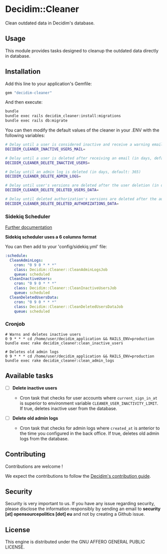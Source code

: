 # Decidim::Cleaner

Clean outdated data in Decidim's database.

## Usage

This module provides tasks designed to cleanup the outdated data directly in database.

## Installation

Add this line to your application's Gemfile:

```ruby
gem "decidim-cleaner"
```

And then execute:

```bash
bundle
bundle exec rails decidim_cleaner:install:migrations
bundle exec rails db:migrate
```

You can then modify the default values of the cleaner in your .ENV with the following variables:

```bash
# Delay until a user is considered inactive and receive a warning email (in days, default: 365)
DECIDIM_CLEANER_INACTIVE_USERS_MAIL=

# Delay until a user is deleted after receiving an email (in days, default: 30)
DECIDIM_CLEANER_DELETE_INACTIVE_USERS=

# Delay until an admin log is deleted (in days, default: 365)
DECIDIM_CLEANER_DELETE_ADMIN_LOGS=

# Delay until user's versions are deleted after the user deletion (in days, default: 30)
DECIDIM_CLEANER_DELETE_DELETED_USERS_DATA=

# Delay until deleted authorization's versions are deleted after the authorization creation (in days, default: 30)
DECIDIM_CLEANER_DELETE_DELETED_AUTHORIZATIONS_DATA=
```

### Sidekiq Scheduler
[Further documentation](https://github.com/sidekiq-scheduler/sidekiq-scheduler)

**Sidekiq scheduler uses a 6 columns format**

You can then add to your 'config/sidekiq.yml' file:

```yaml
:schedule:
  CleanAdminLogs:
    cron: "0 9 0 * * *"
    class: Decidim::Cleaner::CleanAdminLogsJob
    queue: scheduled
  CleanInactiveUsers:
    cron: "0 9 0 * * *"
    class: Decidim::Cleaner::CleanInactiveUsersJob
    queue: scheduled
  CleanDeletedUsersData:
    cron: "0 9 0 * * *"
    class: Decidim::Cleaner::CleanDeletedUsersDataJob
    queue: scheduled
```

### Cronjob
```
# Warns and deletes inactive users
0 9 * * * cd /home/user/decidim_application && RAILS_ENV=production bundle exec rake decidim_cleaner:clean_inactive_users

# Deletes old admin logs
0 9 * * * cd /home/user/decidim_application && RAILS_ENV=production bundle exec rake decidim_cleaner:clean_admin_logs
```

## Available tasks

- [ ] **Delete inactive users**
  - Cron task that checks for user accounts where `current_sign_in_at` is superior to environment variable `CLEANER_USER_INACTIVITY_LIMIT`. If true, deletes inactive user from the database.

- [ ] **Delete old admin logs**
  - Cron task that checks for admin logs where `created_at` is anterior to the time you configured in the back office. If true, deletes old admin logs from the database.

## Contributing

Contributions are welcome !

We expect the contributions to follow the [Decidim's contribution guide](https://github.com/decidim/decidim/blob/develop/CONTRIBUTING.adoc).

## Security

Security is very important to us. If you have any issue regarding security, please disclose the information responsibly by sending an email to __security [at] opensourcepolitics [dot] eu__ and not by creating a Github issue.

## License

This engine is distributed under the GNU AFFERO GENERAL PUBLIC LICENSE.
